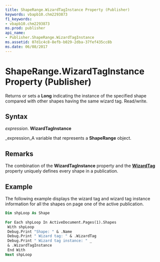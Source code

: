 ```yaml
---
title: ShapeRange.WizardTagInstance Property (Publisher)
keywords: vbapb10.chm2293873
f1_keywords:
- vbapb10.chm2293873
ms.prod: publisher
api_name:
- Publisher.ShapeRange.WizardTagInstance
ms.assetid: 07d1c4c8-8efb-b029-2dba-37fef435cc8b
ms.date: 06/08/2017
---
```



# ShapeRange.WizardTagInstance Property (Publisher)

Returns or sets a  **Long** indicating the instance of the specified shape compared with other shapes having the same wizard tag. Read/write.


## Syntax

 _expression_. **WizardTagInstance**

 _expression_A variable that represents a  **ShapeRange** object.


## Remarks

The combination of the  **WizardTagInstance** property and the **[WizardTag](shaperange-wizardtag-property-publisher.md)** property uniquely defines every shape in a publication.


## Example

The following example displays the wizard tag and wizard tag instance information for all the shapes on page one of the active publication.


```vb
Dim shpLoop As Shape 
 
For Each shpLoop In ActiveDocument.Pages(1).Shapes 
 With shpLoop 
 Debug.Print "Shape: " & .Name 
 Debug.Print " Wizard tag: " & .WizardTag 
 Debug.Print " Wizard tag instance: " _ 
 & .WizardTagInstance 
 End With 
Next shpLoop
```


